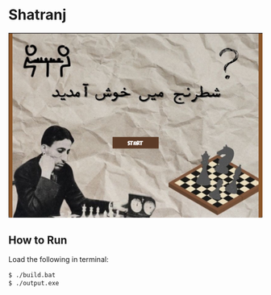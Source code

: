 # Shatranj

![Sample Image](welcome.png)


## How to Run

Load the following in terminal:
~~~
$ ./build.bat
$ ./output.exe
~~~


